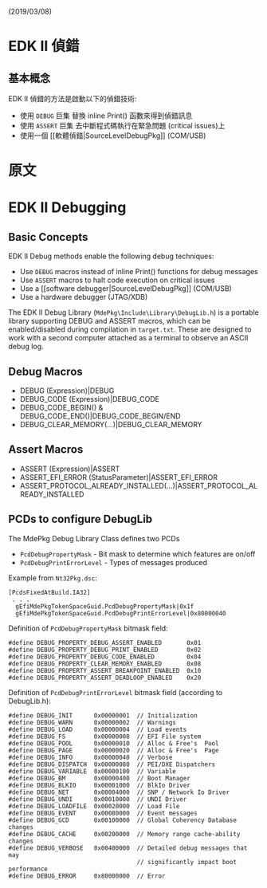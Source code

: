 (2019/03/08)
# EDK II 偵錯

## 基本概念

EDK II 偵錯的方法是啟動以下的偵錯技術:
* 使用 `DEBUG` 巨集 替換 inline Print() 函數來得到偵錯訊息
* 使用 `ASSERT` 巨集 去中斷程式碼執行在緊急問題 (critical issues)上
* 使用一個 [[軟體偵錯|SourceLevelDebugPkg]] \(COM/USB\)

# 原文
# EDK II Debugging

## Basic Concepts

EDK II Debug methods enable the following debug techniques:
* Use `DEBUG` macros instead of inline Print() functions for debug messages
* Use `ASSERT` macros to halt code execution on critical issues
* Use a [[software debugger|SourceLevelDebugPkg]] (COM/USB)
* Use a hardware debugger (JTAG/XDB)

The EDK II Debug Library (`MdePkg\Include\Library\DebugLib.h`) is a portable library supporting DEBUG and ASSERT macros, which can be enabled/disabled during compilation in `target.txt`. These are designed to work with a second computer attached as a terminal to observe an ASCII debug log.

## Debug Macros

* DEBUG (Expression)|DEBUG
* DEBUG_CODE (Expression)|DEBUG_CODE
* DEBUG_CODE_BEGIN() & DEBUG_CODE_END()|DEBUG_CODE_BEGIN/END
* DEBUG_CLEAR_MEMORY(...)|DEBUG_CLEAR_MEMORY

## Assert Macros

* ASSERT (Expression)|ASSERT
* ASSERT_EFI_ERROR (StatusParameter)|ASSERT_EFI_ERROR
* ASSERT_PROTOCOL_ALREADY_INSTALLED(...)|ASSERT_PROTOCOL_ALREADY_INSTALLED

## PCDs to configure DebugLib

The MdePkg Debug Library Class defines two PCDs
* `PcdDebugPropertyMask` - Bit mask to determine which features are on/off
* `PcdDebugPrintErrorLevel` - Types of messages produced

Example from `Nt32Pkg.dsc`:

    [PcdsFixedAtBuild.IA32]
     . . .
      gEfiMdePkgTokenSpaceGuid.PcdDebugPropertyMask|0x1f
      gEfiMdePkgTokenSpaceGuid.PcdDebugPrintErrorLevel|0x80000040

Definition of `PcdDebugPropertyMask` bitmask field:

    #define DEBUG_PROPERTY_DEBUG_ASSERT_ENABLED       0x01
    #define DEBUG_PROPERTY_DEBUG_PRINT_ENABLED        0x02
    #define DEBUG_PROPERTY_DEBUG_CODE_ENABLED         0x04
    #define DEBUG_PROPERTY_CLEAR_MEMORY_ENABLED       0x08
    #define DEBUG_PROPERTY_ASSERT_BREAKPOINT_ENABLED  0x10
    #define DEBUG_PROPERTY_ASSERT_DEADLOOP_ENABLED    0x20

Definition of `PcdDebugPrintErrorLevel` bitmask field (according to  DebugLib.h):

    #define DEBUG_INIT      0x00000001  // Initialization
    #define DEBUG_WARN      0x00000002  // Warnings
    #define DEBUG_LOAD      0x00000004  // Load events
    #define DEBUG_FS        0x00000008  // EFI File system
    #define DEBUG_POOL      0x00000010  // Alloc & Free's  Pool
    #define DEBUG_PAGE      0x00000020  // Alloc & Free's  Page
    #define DEBUG_INFO      0x00000040  // Verbose
    #define DEBUG_DISPATCH  0x00000080  // PEI/DXE Dispatchers
    #define DEBUG_VARIABLE  0x00000100  // Variable
    #define DEBUG_BM        0x00000400  // Boot Manager
    #define DEBUG_BLKIO     0x00001000  // BlkIo Driver
    #define DEBUG_NET       0x00004000  // SNP / Network Io Driver
    #define DEBUG_UNDI      0x00010000  // UNDI Driver
    #define DEBUG_LOADFILE  0x00020000  // Load File 
    #define DEBUG_EVENT     0x00080000  // Event messages
    #define DEBUG_GCD       0x00100000  // Global Coherency Database changes
    #define DEBUG_CACHE     0x00200000  // Memory range cache-ability changes
    #define DEBUG_VERBOSE   0x00400000  // Detailed debug messages that may
                                        // significantly impact boot performance
    #define DEBUG_ERROR     0x80000000  // Error

